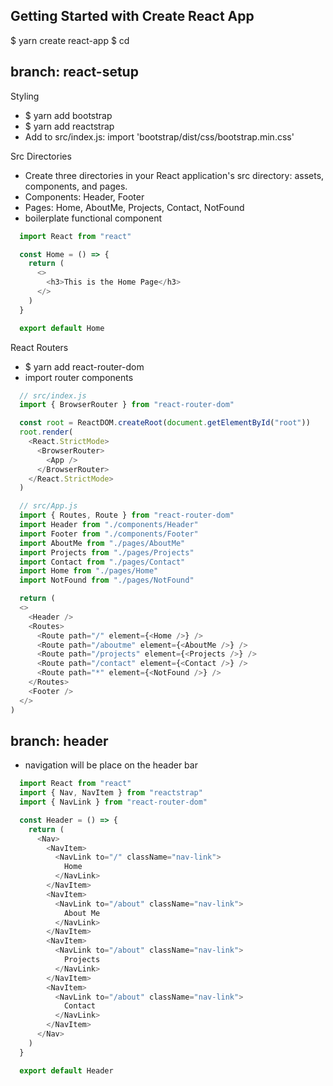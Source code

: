 ## Getting Started with Create React App

$ yarn create react-app <app-name>
$ cd <app-name>

## branch: react-setup
Styling 
- $ yarn add bootstrap
- $ yarn add reactstrap
- Add to src/index.js: import 'bootstrap/dist/css/bootstrap.min.css'

Src Directories 
- Create three directories in your React application's src directory: assets, components, and pages.
- Components: Header, Footer
- Pages: Home, AboutMe, Projects, Contact, NotFound
- boilerplate functional component
```javascript
  import React from "react"

  const Home = () => {
    return (
      <>
        <h3>This is the Home Page</h3>
      </>
    )
  }

  export default Home
```

React Routers 
- $ yarn add react-router-dom
- import router components
```javascript
  // src/index.js
  import { BrowserRouter } from "react-router-dom" 

  const root = ReactDOM.createRoot(document.getElementById("root"))
  root.render(
    <React.StrictMode>
      <BrowserRouter>
        <App />
      </BrowserRouter>
    </React.StrictMode>
  )

  // src/App.js
  import { Routes, Route } from "react-router-dom"
  import Header from "./components/Header"
  import Footer from "./components/Footer"
  import AboutMe from "./pages/AboutMe"
  import Projects from "./pages/Projects"
  import Contact from "./pages/Contact"
  import Home from "./pages/Home"
  import NotFound from "./pages/NotFound"

  return (
  <>
    <Header />
    <Routes>
      <Route path="/" element={<Home />} />
      <Route path="/aboutme" element={<AboutMe />} />
      <Route path="/projects" element={<Projects />} />
      <Route path="/contact" element={<Contact />} />
      <Route path="*" element={<NotFound />} />
    </Routes>
    <Footer />
  </>
)
```

## branch: header
- navigation will be place on the header bar
```javascript
  import React from "react"
  import { Nav, NavItem } from "reactstrap"
  import { NavLink } from "react-router-dom"

  const Header = () => {
    return (
      <Nav>
        <NavItem>
          <NavLink to="/" className="nav-link">
            Home
          </NavLink>
        </NavItem>
        <NavItem>
          <NavLink to="/about" className="nav-link">
            About Me
          </NavLink>
        </NavItem>
        <NavItem>
          <NavLink to="/about" className="nav-link">
            Projects
          </NavLink>
        </NavItem>
        <NavItem>
          <NavLink to="/about" className="nav-link">
            Contact
          </NavLink>
        </NavItem>
      </Nav>
    )
  }

  export default Header
```




